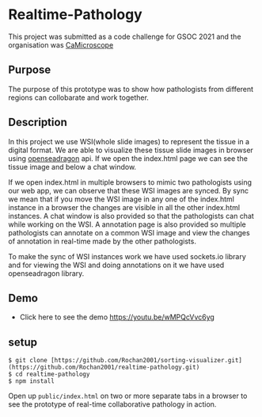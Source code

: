 # Realtime-Pathology
This project was submitted as a code challenge for GSOC 2021 and the organisation was [CaMicroscope](https://github.com/camicroscope/caMicroscope)

## Purpose
The purpose of this prototype was to show how pathologists from different regions can collobarate and work together.

## Description
In this project we use WSI(whole slide images) to represent the tissue in a digital format. We are able to visualize these tissue slide images in browser using [openseadragon](https://github.com/openseadragon/openseadragon) api. If we open the index.html page we can see the tissue image and below a chat window.

If we open index.html in multiple browsers to mimic two pathologists using our web app, we can observe that these WSI images are synced. By sync we mean that if you move the WSI image in any one of the index.html instance in a browser the changes are visible in all the other index.html instances. A chat window is also provided so that the pathologists can chat while working on the WSI. A annotation page is also provided so multiple pathologists can annotate on a common WSI image and view the changes of annotation in real-time made by the other pathologists.

To make the sync of WSI instances work we have used sockets.io library and for viewing the WSI and doing annotations on it we have used openseadragon library.


## Demo
* Click here to see the demo https://youtu.be/wMPQcVvc6yg

## setup

```
$ git clone [https://github.com/Rochan2001/sorting-visualizer.git](https://github.com/Rochan2001/realtime-pathology.git)
$ cd realtime-pathology
$ npm install

```
Open up `public/index.html` on two or more separate tabs in a browser to see the prototype of real-time collaborative pathology in action.
